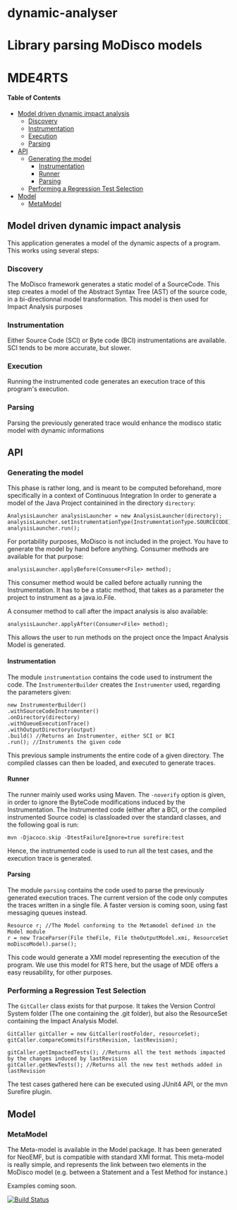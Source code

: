 # dynamic-analyser
Library parsing MoDisco models 
=======
# MDE4RTS

#### Table of Contents
  * [Model driven dynamic impact analysis](#model-driven-dynamic-impact-analysis)
    + [Discovery](#discovery)
    + [Instrumentation](#instrumentation)
    + [Execution](#execution)
    + [Parsing](#parsing)
  * [API](#api)
    + [Generating the model](#generating-the-model)
      - [Instrumentation](#instrumentation-1)
      - [Runner](#runner)
      - [Parsing](#parsing-1)
    + [Performing a Regression Test Selection](#performing-a-regression-test-selection)
  * [Model](#model)
    + [MetaModel](#metamodel)
    
## Model driven dynamic impact analysis

This application generates a model of the dynamic aspects of a program.
This works using several steps: 

### Discovery 

The MoDisco framework generates a static model of a SourceCode. This step creates a model of the Abstract Syntax Tree (AST) of the source code, in a bi-directionnal model transformation. This model is then used for Impact Analysis purposes

### Instrumentation 

Either Source Code (SCI) or Byte code (BCI) instrumentations are available. SCI tends to be more accurate, but slower.

### Execution

Running the instrumented code generates an execution trace of this program's execution.

### Parsing 

Parsing the previously generated trace would enhance the modisco static model with dynamic informations

## API

### Generating the model

This phase is rather long, and is meant to be computed beforehand, more specifically in a context of Continuous Integration
In order to generate a model of the Java Project containined in the directory `directory`:

```
AnalysisLauncher analysisLauncher = new AnalysisLauncher(directory);
analysisLauncher.setInstrumentationType(InstrumentationType.SOURCECODE);
analysisLauncher.run();
```
For portability purposes, MoDisco is not included in the project. You have to generate the model by hand before anything. 
Consumer methods are available for that purpose:

```
analysisLauncher.applyBefore(Consumer<File> method);
```

This consumer method would be called before actually running the Instrumentation. It has to be a static method, that takes as a parameter the project to instrument as a java.io.File. 

A consumer method to call after the impact analysis is also available: 

```
analysisLauncher.applyAfter(Consumer<File> method);
```

This allows the user to run methods on the project once the Impact Analysis Model is generated.

#### Instrumentation

The module `instrumentation` contains the code used to instrument the code. The `InstrumenterBuilder` creates the `Instrumenter` used, regarding the parameters given:  

```
new InstrumenterBuilder()
.withSourceCodeInstrumenter()
.onDirectory(directory)
.withQueueExecutionTrace()
.withOutputDirectory(output)
.build() //Returns an Instrumenter, either SCI or BCI
.run(); //Instruments the given code
```

This previous sample instruments the entire code of a given directory. The compiled classes can then be loaded, and executed to generate traces. 

#### Runner 

The runner mainly used works using Maven. The `-noverify` option is given, in order to ignore the ByteCode modifications induced by the Instrumentation. The Instrumented code (either after a BCI, or the compiled instrumented Source code) is classloaded over the standard classes, and the following goal is run: 

`mvn -Djacoco.skip -DtestFailureIgnore=true surefire:test`

Hence, the instrumented code is used to run all the test cases, and the execution trace is generated. 

#### Parsing

The module `parsing` contains the code used to parse the previously generated execution traces. The current version of the code only computes the traces written in a single file. A faster version is coming soon, using fast messaging queues instead.

```
Resource r; //The Model conforming to the Metamodel defined in the Model module
r = new TraceParser(File theFile, File theOutputModel.xmi, ResourceSet moDiscoModel).parse();
```

This code would generate a XMI model representing the execution of the program. We use this model for RTS here, but the usage of MDE offers a easy reusability, for other purposes. 

### Performing a Regression Test Selection

The `GitCaller` class exists for that purpose. It takes the Version Control System folder (The one containing the .git folder), but also the ResourceSet containing the Impact Analysis Model. 

```
GitCaller gitCaller = new GitCaller(rootFolder, resourceSet);
gitCaller.compareCommits(firstRevision, lastRevision);

gitCaller.getImpactedTests(); //Returns all the test methods impacted by the changes induced by lastRevision
gitCaller.getNewTests(); //Returns all the new test methods added in lastRevision
```
The test cases gathered here can be executed using JUnit4 API, or the mvn Surefire plugin. 

## Model 

### MetaModel 

The Meta-model is available in the Model package. It has been generated for NeoEMF, but is compatible with standard XMI format. This meta-model is really simple, and represents the link between two elements in the MoDisco model (e.g. between a Statement and a Test Method for instance.) 

Examples coming soon. 

[![Build Status](https://travis-ci.com/orichalque/dynamic-analyser.svg?token=xAKoZhwQpQtJ2iQvzzQ8&branch=travis)](https://travis-ci.com/orichalque/dynamic-analyser)
